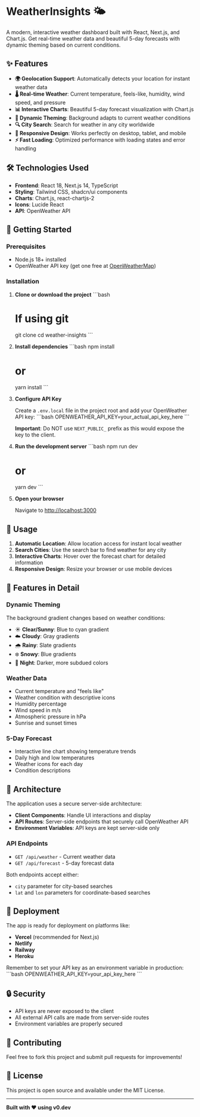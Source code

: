 # WeatherInsights 🌤️

A modern, interactive weather dashboard built with React, Next.js, and Chart.js. Get real-time weather data and beautiful 5-day forecasts with dynamic theming based on current conditions.

## ✨ Features

- **🌍 Geolocation Support**: Automatically detects your location for instant weather data
- **🌡️ Real-time Weather**: Current temperature, feels-like, humidity, wind speed, and pressure
- **📊 Interactive Charts**: Beautiful 5-day forecast visualization with Chart.js
- **🎨 Dynamic Theming**: Background adapts to current weather conditions
- **🔍 City Search**: Search for weather in any city worldwide
- **📱 Responsive Design**: Works perfectly on desktop, tablet, and mobile
- **⚡ Fast Loading**: Optimized performance with loading states and error handling

## 🛠️ Technologies Used

- **Frontend**: React 18, Next.js 14, TypeScript
- **Styling**: Tailwind CSS, shadcn/ui components
- **Charts**: Chart.js, react-chartjs-2
- **Icons**: Lucide React
- **API**: OpenWeather API

## 🚀 Getting Started

### Prerequisites

- Node.js 18+ installed
- OpenWeather API key (get one free at [OpenWeatherMap](https://openweathermap.org/api))

### Installation

1. **Clone or download the project**
   \`\`\`bash
   # If using git
   git clone <your-repo-url>
   cd weather-insights
   \`\`\`

2. **Install dependencies**
   \`\`\`bash
   npm install
   # or
   yarn install
   \`\`\`

3. **Configure API Key**
   
   Create a `.env.local` file in the project root and add your OpenWeather API key:
   \`\`\`bash
   OPENWEATHER_API_KEY=your_actual_api_key_here
   \`\`\`
   
   **Important**: Do NOT use `NEXT_PUBLIC_` prefix as this would expose the key to the client.

4. **Run the development server**
   \`\`\`bash
   npm run dev
   # or
   yarn dev
   \`\`\`

5. **Open your browser**
   
   Navigate to [http://localhost:3000](http://localhost:3000)

## 🌟 Usage

1. **Automatic Location**: Allow location access for instant local weather
2. **Search Cities**: Use the search bar to find weather for any city
3. **Interactive Charts**: Hover over the forecast chart for detailed information
4. **Responsive Design**: Resize your browser or use mobile devices

## 🎨 Features in Detail

### Dynamic Theming
The background gradient changes based on weather conditions:
- ☀️ **Clear/Sunny**: Blue to cyan gradient
- ☁️ **Cloudy**: Gray gradients
- 🌧️ **Rainy**: Slate gradients
- ❄️ **Snowy**: Blue gradients
- 🌙 **Night**: Darker, more subdued colors

### Weather Data
- Current temperature and "feels like"
- Weather condition with descriptive icons
- Humidity percentage
- Wind speed in m/s
- Atmospheric pressure in hPa
- Sunrise and sunset times

### 5-Day Forecast
- Interactive line chart showing temperature trends
- Daily high and low temperatures
- Weather icons for each day
- Condition descriptions

## 🔧 Architecture

The application uses a secure server-side architecture:

- **Client Components**: Handle UI interactions and display
- **API Routes**: Server-side endpoints that securely call OpenWeather API
- **Environment Variables**: API keys are kept server-side only

### API Endpoints

- `GET /api/weather` - Current weather data
- `GET /api/forecast` - 5-day forecast data

Both endpoints accept either:
- `city` parameter for city-based searches
- `lat` and `lon` parameters for coordinate-based searches

## 🚀 Deployment

The app is ready for deployment on platforms like:
- **Vercel** (recommended for Next.js)
- **Netlify**
- **Railway**
- **Heroku**

Remember to set your API key as an environment variable in production:
\`\`\`bash
OPENWEATHER_API_KEY=your_api_key_here
\`\`\`

## 🔒 Security

- API keys are never exposed to the client
- All external API calls are made from server-side routes
- Environment variables are properly secured

## 🤝 Contributing

Feel free to fork this project and submit pull requests for improvements!

## 📄 License

This project is open source and available under the MIT License.

---

**Built with ❤️ using v0.dev**
